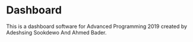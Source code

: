 # Dashboard

This is a dashboard software for Advanced Programming 2019 created by Adeshsing Sookdewo And Ahmed Bader.

